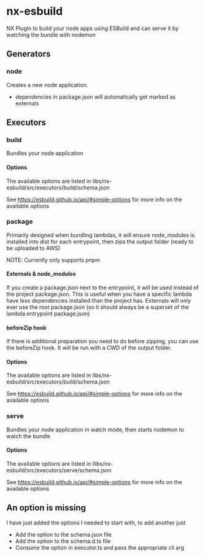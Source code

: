 # nx-esbuild

NX Plugin to build your node apps using ESBuild and can serve it by watching the bundle with nodemon

## Generators

### node

Creates a new node application.

- dependencies in package.json will automatically get marked as externals

## Executors

### build

Bundles your node application

#### Options

The available options are listed in libs/nx-esbuild/src/executors/build/schema.json

See https://esbuild.github.io/api/#simple-options for more info on the available options

### package

Primarily designed when bundling lambdas, it will ensure node_modules is installed into dist for each entrypoint, then zips the output folder (ready to be uploaded to AWS)

NOTE: Currently only supports pnpm

#### Externals & node_modules

If you create a package.json next to the entrypoint, it will be used instead of the project package.json. This is useful when you have a specific lambda have less dependencies installed than the project has. Externals will only ever use the root package.json (so it should always be a superset of the lambda entrypoint package.json)

#### beforeZip hook

If there is additional preparation you need to do before zipping, you can use the beforeZip hook. It will be run with a CWD of the output folder.

#### Options

The available options are listed in libs/nx-esbuild/src/executors/build/schema.json

See https://esbuild.github.io/api/#simple-options for more info on the available options

### serve

Bundles your node application in watch mode, then starts nodemon to watch the bundle

#### Options

The available options are listed in llibs/nx-esbuild/src/executors/serve/schema.json

See https://esbuild.github.io/api/#simple-options for more info on the available options

## An option is missing

I have just added the options I needed to start with, to add another just

- Add the option to the schema.json file
- Add the option to the schema.d.ts file
- Consume the option in executor.ts and pass the appropriate cli arg
